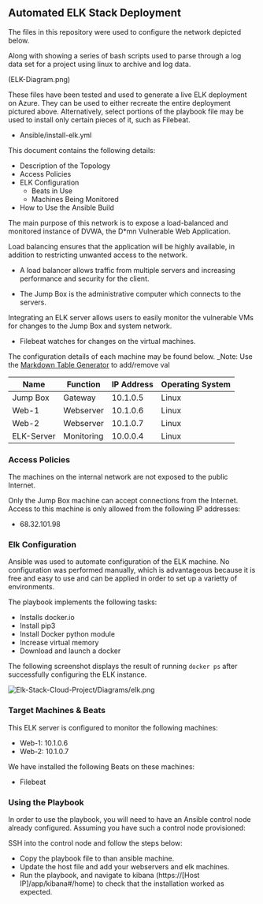 ## Automated ELK Stack Deployment

The files in this repository were used to configure the network depicted below.

Along with showing a series of bash scripts used to parse through a log data set for a project using linux to archive and log data.
 
(ELK-Diagram.png)

These files have been tested and used to generate a live ELK deployment on Azure. They can be used to either recreate the entire deployment pictured above. Alternatively, select portions of the playbook file may be used to install only certain pieces of it, such as Filebeat.

  - Ansible/install-elk.yml

This document contains the following details:
- Description of the Topology
- Access Policies
- ELK Configuration
  - Beats in Use
  - Machines Being Monitored
- How to Use the Ansible Build




The main purpose of this network is to expose a load-balanced and monitored instance of DVWA, the D*mn Vulnerable Web Application.

Load balancing ensures that the application will be highly available, in addition to restricting unwanted access to the network.
- A load balancer allows traffic from multiple servers and increasing performance and security for the client.

- The Jump Box is the administrative computer which connects to the servers.

Integrating an ELK server allows users to easily monitor the vulnerable VMs for changes to the Jump Box and system network.
- Filebeat watches for changes on the virtual machines.


The configuration details of each machine may be found below.
_Note: Use the [Markdown Table Generator](http://www.tablesgenerator.com/markdown_tables) to add/remove val

| Name     | Function | IP Address | Operating System |
|----------|----------|------------|------------------|
| Jump Box | Gateway  | 10.1.0.5   | Linux            |
| Web-1    |Webserver | 10.1.0.6   | Linux            |
| Web-2    |Webserver | 10.1.0.7   | Linux            |
|ELK-Server|Monitoring|  10.0.0.4  | Linux            |

### Access Policies

The machines on the internal network are not exposed to the public Internet. 

Only the Jump Box machine can accept connections from the Internet. Access to this machine is only allowed from the following IP addresses:
- 68.32.101.98


### Elk Configuration

Ansible was used to automate configuration of the ELK machine. No configuration was performed manually, which is advantageous because it is free and easy to use and can be applied in order to set up a varietty of environments.

The playbook implements the following tasks:
- Installs docker.io
- Install pip3
- Install Docker python module
- Increase virtual memory
- Download and launch a docker

The following screenshot displays the result of running `docker ps` after successfully configuring the ELK instance.

![Elk-Stack-Cloud-Project/Diagrams/elk.png](Images/docker_ps_output.png)

### Target Machines & Beats
This ELK server is configured to monitor the following machines:
- Web-1: 10.1.0.6
- Web-2: 10.1.0.7

We have installed the following Beats on these machines:
- Filebeat


### Using the Playbook
In order to use the playbook, you will need to have an Ansible control node already configured. Assuming you have such a control node provisioned: 

SSH into the control node and follow the steps below:
- Copy the playbook file to than ansible machine.
- Update the host file and add your webservers and elk machines.
- Run the playbook, and navigate to kibana (https://[Host IP]/app/kibana#/home) to check that the installation worked as expected.


